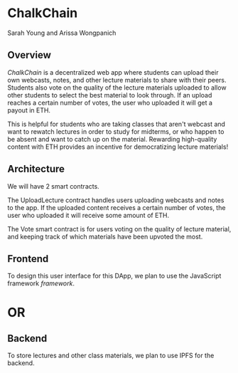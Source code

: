 # ChalkChain

Sarah Young and Arissa Wongpanich


## Overview
_ChalkChain_ is a decentralized web app where students can upload their own webcasts, notes, and other lecture materials to share with their peers. Students also vote on the quality of the lecture materials uploaded to allow other students to select the best material to look through. If an upload reaches a certain number of votes, the user who uploaded it will get a payout in ETH.

This is helpful for students who are taking classes that aren't webcast and want to rewatch lectures in order to study for midterms, or who happen to be absent and want to catch up on the material. Rewarding high-quality content with ETH provides an incentive for democratizing lecture materials!

## Architecture
We will have 2 smart contracts.

The UploadLecture contract handles users uploading webcasts and notes to the app. If the uploaded content receives a certain number of votes, the user who uploaded it will receive some amount of ETH.

The Vote smart contract is for users voting on the quality of lecture material, and keeping track of which materials have been upvoted the most.

## Frontend
To design this user interface for this DApp, we plan to use the JavaScript framework _framework_.

# OR

## Backend
To store lectures and other class materials, we plan to use IPFS for the backend.
